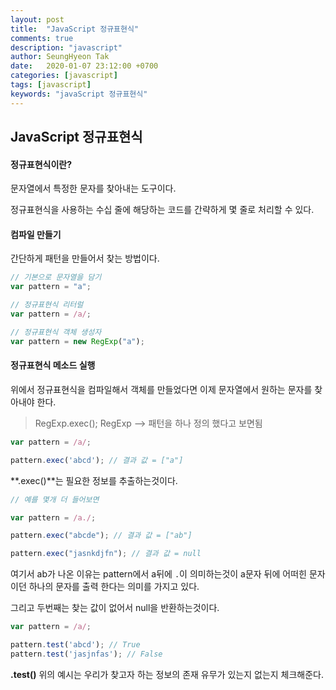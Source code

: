 ```yaml
---
layout: post
title:  "JavaScript 정규표현식"
comments: true
description: "javascript"
author: SeungHyeon Tak
date:   2020-01-07 23:12:00 +0700
categories: [javascript]
tags: [javascript]
keywords: "javaScript 정규표현식"
---
```

## JavaScript 정규표현식

#### 정규표현식이란?

문자열에서 특정한 문자를 찾아내는 도구이다.

정규표현식을 사용하는 수십 줄에 해당하는 코드를 간략하게 몇 줄로 처리할 수 있다.

#### 컴파일 만들기

간단하게 패턴을 만들어서 찾는 방법이다.

```javascript
// 기본으로 문자열을 담기
var pattern = "a";

// 정규표현식 리터럴
var pattern = /a/;

// 정규표현식 객체 생성자
var pattern = new RegExp("a");
```

#### 정규표현식 메소드 실행

위에서 정규표현식을 컴파일해서 객체를 만들었다면 이제 문자열에서 원하는 문자를 찾아내야 한다.

> RegExp.exec();
> RegExp --> 패턴을 하나 정의 했다고 보면됨

```javascript
var pattern = /a/;

pattern.exec('abcd'); // 결과 값 = ["a"]
```

**.exec()**는 필요한 정보를 추출하는것이다.

```javascript
// 예를 몇개 더 들어보면

var pattern = /a./;

pattern.exec("abcde"); // 결과 값 = ["ab"]

pattern.exec("jasnkdjfn"); // 결과 값 = null
```

여기서 ab가 나온 이유는 pattern에서 a뒤에 `.`이 의미하는것이 a문자 뒤에 어떠힌 문자이던 하나의 문자를 출력 한다는 의미를 가지고 있다.

그리고 두번째는 찾는 값이 없어서 null을 반환하는것이다.

```javascript
var pattern = /a/;

pattern.test('abcd'); // True
pattern.test('jasjnfas'); // False
```

**.test()**
위의 예시는 우리가 찾고자 하는 정보의 존재 유무가 있는지 없는지 체크해준다.

